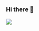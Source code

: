### Hi there 👋

<!--
**shivsurya-s/shivsurya-s** is a ✨ _special_ ✨ repository because its `README.md` (this file) appears on your GitHub profile.

Here are some ideas to get you started:

- 🔭 I’m currently working on ...
- 🌱 I’m currently learning DataScience
- 👯 I’m looking to collaborate on ...
- 🤔 I’m looking for help with ...
- 💬 Ask me about ...
- 📫 How to reach me: https://www.linkedin.com/in/shivsurya-s-399451231/
-->
<img src='https://github-readme-stats.vercel.app/api?username=shivsurya-s&&show_icons=true&title_color=ffffff&icon_color=bb2acf&text_color=daf7dc&bg_color=151515'>
